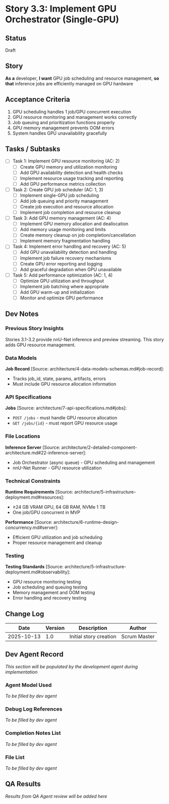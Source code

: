 # Story 3.3: Implement GPU Orchestrator (Single-GPU)

## Status
Draft

## Story
**As a** developer,
**I want** GPU job scheduling and resource management,
**so that** inference jobs are efficiently managed on GPU hardware

## Acceptance Criteria
1. GPU scheduling handles 1 job/GPU concurrent execution
2. GPU resource monitoring and management works correctly
3. Job queuing and prioritization functions properly
4. GPU memory management prevents OOM errors
5. System handles GPU unavailability gracefully

## Tasks / Subtasks
- [ ] Task 1: Implement GPU resource monitoring (AC: 2)
  - [ ] Create GPU memory and utilization monitoring
  - [ ] Add GPU availability detection and health checks
  - [ ] Implement resource usage tracking and reporting
  - [ ] Add GPU performance metrics collection
- [ ] Task 2: Create GPU job scheduler (AC: 1, 3)
  - [ ] Implement single-GPU job scheduling
  - [ ] Add job queuing and priority management
  - [ ] Create job execution and resource allocation
  - [ ] Implement job completion and resource cleanup
- [ ] Task 3: Add GPU memory management (AC: 4)
  - [ ] Implement GPU memory allocation and deallocation
  - [ ] Add memory usage monitoring and limits
  - [ ] Create memory cleanup on job completion/cancellation
  - [ ] Implement memory fragmentation handling
- [ ] Task 4: Implement error handling and recovery (AC: 5)
  - [ ] Add GPU unavailability detection and handling
  - [ ] Implement job failure recovery mechanisms
  - [ ] Create GPU error reporting and logging
  - [ ] Add graceful degradation when GPU unavailable
- [ ] Task 5: Add performance optimization (AC: 1, 4)
  - [ ] Optimize GPU utilization and throughput
  - [ ] Implement job batching where appropriate
  - [ ] Add GPU warm-up and initialization
  - [ ] Monitor and optimize GPU performance

## Dev Notes

### Previous Story Insights
Stories 3.1-3.2 provide nnU-Net inference and preview streaming. This story adds GPU resource management.

### Data Models
**Job Record** [Source: architecture/4-data-models-schemas.md#job-record]:
- Tracks job_id, state, params, artifacts, errors
- Must include GPU resource allocation information

### API Specifications
**Jobs** [Source: architecture/7-api-specifications.md#jobs]:
- `POST /jobs` - must handle GPU resource allocation
- `GET /jobs/{id}` - must report GPU resource usage

### File Locations
**Inference Server** [Source: architecture/2-detailed-component-architecture.md#22-inference-server]:
- Job Orchestrator (async queue) - GPU scheduling and management
- nnU-Net Runner - GPU resource utilization

### Technical Constraints
**Runtime Requirements** [Source: architecture/5-infrastructure-deployment.md#resources]:
- ≥24 GB VRAM GPU, 64 GB RAM, NVMe 1 TB
- One job/GPU concurrent in MVP

**Performance** [Source: architecture/6-runtime-design-concurrency.md#server]:
- Efficient GPU utilization and job scheduling
- Proper resource management and cleanup

### Testing
**Testing Standards** [Source: architecture/5-infrastructure-deployment.md#observability]:
- GPU resource monitoring testing
- Job scheduling and queuing testing
- Memory management and OOM testing
- Error handling and recovery testing

## Change Log
| Date | Version | Description | Author |
|------|---------|-------------|--------|
| 2025-10-13 | 1.0 | Initial story creation | Scrum Master |

## Dev Agent Record
*This section will be populated by the development agent during implementation*

### Agent Model Used
*To be filled by dev agent*

### Debug Log References
*To be filled by dev agent*

### Completion Notes List
*To be filled by dev agent*

### File List
*To be filled by dev agent*

## QA Results
*Results from QA Agent review will be added here*
